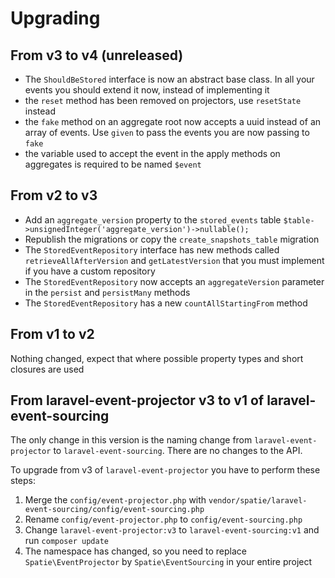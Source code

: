 # Upgrading

## From v3 to v4 (unreleased)

- The `ShouldBeStored` interface is now an abstract base class. In all your events you should extend it now, instead of implementing it
- the `reset` method has been removed on projectors, use `resetState` instead
- the `fake` method on an aggregate root now accepts a uuid instead of an array of events. Use `given` to pass the events you are now passing to `fake`
- the variable used to accept the event in the apply methods on aggregates is required to be named `$event`

## From v2 to v3

- Add an `aggregate_version` property to the `stored_events` table `$table->unsignedInteger('aggregate_version')->nullable();`
- Republish the migrations or copy the `create_snapshots_table` migration
- The `StoredEventRepository` interface has new methods called `retrieveAllAfterVersion` and `getLatestVersion` that you must implement if you have a custom repository
- The `StoredEventRepository` now accepts an `aggregateVersion` parameter in the `persist` and `persistMany` methods
- The `StoredEventRepository` has a new `countAllStartingFrom` method

## From v1 to v2

Nothing changed, expect that where possible property types and short closures are used

## From laravel-event-projector v3 to v1 of laravel-event-sourcing

The only change in this version is the naming change from `laravel-event-projector` to `laravel-event-sourcing`. There are no changes to the API.

To upgrade from v3 of `laravel-event-projector` you have to perform these steps:
1. Merge the `config/event-projector.php` with `vendor/spatie/laravel-event-sourcing/config/event-sourcing.php` 
2. Rename `config/event-projector.php` to `config/event-sourcing.php`
3. Change `laravel-event-projector:v3` to `laravel-event-sourcing:v1` and run `composer update`
4. The namespace has changed, so you need to replace `Spatie\EventProjector` by `Spatie\EventSourcing` in your entire project
